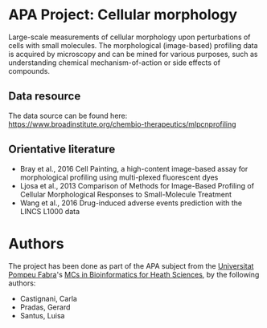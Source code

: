 APA Project: Cellular morphology
================================

Large-scale measurements of cellular morphology upon perturbations of cells with small molecules.  The morphological (image-based) profiling data is acquired by microscopy and can be mined for various purposes, such as understanding chemical mechanism-of-action or side effects of compounds.

## Data resource

The data source can be found here: https://www.broadinstitute.org/chembio-therapeutics/mlpcnprofiling

## Orientative literature

- Bray et al., 2016 Cell Painting, a high-content image-based assay for morphological profiling using multi-plexed fluorescent dyes
- Ljosa et al., 2013 Comparison of Methods for Image-Based Profiling of Cellular Morphological Responses to Small-Molecule Treatment
- Wang et al., 2016 Drug-induced adverse events prediction with the LINCS L1000 data

Authors
=======

The project has been done as part of the APA subject from the [Universitat Pompeu Fabra](https://www.upf.edu/)'s [MCs in Bioinformatics for Heath Sciences](https://www.upf.edu/web/bioinformatics/), by the following authors:

- Castignani, Carla
- Pradas, Gerard
- Santus, Luisa